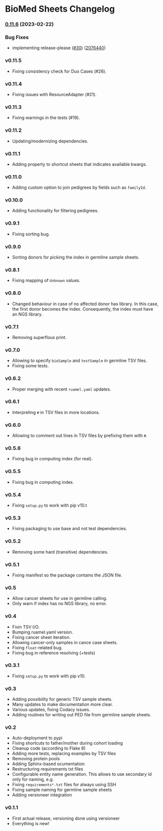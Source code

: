 # BioMed Sheets Changelog

### [0.11.6](https://www.github.com/bihealth/biomedsheets/compare/v0.11.5...v0.11.6) (2023-02-22)


### Bug Fixes

* implementing release-please ([#30](https://www.github.com/bihealth/biomedsheets/issues/30)) ([2076440](https://www.github.com/bihealth/biomedsheets/commit/20764408458898b1f65cc550f5c1ae0514657b12))

### v0.11.5

-   Fixing consistency check for Duo Cases (#26).

### v0.11.4

-   Fixing issues with ResourceAdapter (#21).

### v0.11.3

-   Fixing warnings in the tests (#19).

### v0.11.2

-   Updating/modernizing dependencies.

### v0.11.1

-   Adding property to shortcut sheets that indicates available kwargs.

### v0.11.0

-   Adding custom option to join pedigrees by fields such as `familyId`.

### v0.10.0

-   Adding functionality for filtering pedigrees.

### v0.9.1

-   Fixing sorting bug.

### v0.9.0

-   Sorting donors for picking the index in germline sample sheets.

### v0.8.1

-   Fixing mapping of `Unknown` values.

### v0.8.0

-   Changed behaviour in case of no affected donor has library. In this
    case, the first donor becomes the index. Consequently, the index
    must have an NGS library.

### v0.7.1

-   Removing superflous print.

### v0.7.0

-   Allowing to specify `bioSample` and `testSample` in germline TSV
    files.
-   Fixing some tests.

### v0.6.2

-   Proper merging with recent `ruamel.yaml` updates.

### v0.6.1

-   Interpreting `#` in TSV files in more locations.

### v0.6.0

-   Allowing to comment out lines in TSV files by prefixing them with
    `#`.

### v0.5.6

-   Fixing bug in computing index (for real).

### v0.5.5

-   Fixing bug in computing index.

### v0.5.4

-   Fixing `setup.py` to work with pip v10.t

### v0.5.3

-   Fixing packaging to use base and not test dependencies.

### v0.5.2

-   Removing some hard (transitive) dependencies.

### v0.5.1

-   Fixing manifest so the package contains the JSON file.

### v0.5

-   Allow cancer sheets for use in germline calling.
-   Only warn if index has no NGS library, no error.

### v0.4

-   Fixin TSV I/O.
-   Bumping ruamel.yaml version.
-   Fixing cancer sheet iteration.
-   Allowing cancer-only samples in cance case sheets.
-   Fixing `float`-related bug.
-   Fixing bug in reference resolving (+tests)

### v0.3.1

-   Fixing `setup.py` to work with pip v10.

### v0.3

-   Adding possibility for generic TSV sample sheets.
-   Many updates to make documentation more clear.
-   Various updates, fixing Codacy issues.
-   Adding routines for writing out PED file from germline sample
    sheets.

### v0.2

-   Auto-deployment to pypi
-   Fixing shortcuts to father/mother during cohort loading
-   Cleanup code (according to Flake 8)
-   Adding more tests, replacing examples by TSV files
-   Removing protein pools
-   Adding Sphinx-based ocumentation
-   Restructuring requirements txt files
-   Configurable entity name generation. This allows to use secondary id
    only for naming, e.g.
-   Fixing `requirements*.txt` files for always using SSH
-   Fixing sample naming for germline sample sheets
-   Adding versioneer integration

### v0.1.1

-   First actual release, versioning done using versioneer
-   Everything is new!

